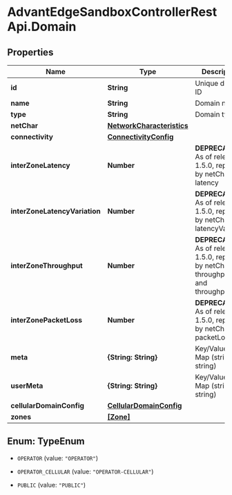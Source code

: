 # AdvantEdgeSandboxControllerRestApi.Domain

## Properties
Name | Type | Description | Notes
------------ | ------------- | ------------- | -------------
**id** | **String** | Unique domain ID | [optional] 
**name** | **String** | Domain name | [optional] 
**type** | **String** | Domain type | [optional] 
**netChar** | [**NetworkCharacteristics**](NetworkCharacteristics.md) |  | [optional] 
**connectivity** | [**ConnectivityConfig**](ConnectivityConfig.md) |  | [optional] 
**interZoneLatency** | **Number** | **DEPRECATED** As of release 1.5.0, replaced by netChar latency | [optional] 
**interZoneLatencyVariation** | **Number** | **DEPRECATED** As of release 1.5.0, replaced by netChar latencyVariation | [optional] 
**interZoneThroughput** | **Number** | **DEPRECATED** As of release 1.5.0, replaced by netChar throughputUl and throughputDl | [optional] 
**interZonePacketLoss** | **Number** | **DEPRECATED** As of release 1.5.0, replaced by netChar packetLoss | [optional] 
**meta** | **{String: String}** | Key/Value Pair Map (string, string) | [optional] 
**userMeta** | **{String: String}** | Key/Value Pair Map (string, string) | [optional] 
**cellularDomainConfig** | [**CellularDomainConfig**](CellularDomainConfig.md) |  | [optional] 
**zones** | [**[Zone]**](Zone.md) |  | [optional] 


<a name="TypeEnum"></a>
## Enum: TypeEnum


* `OPERATOR` (value: `"OPERATOR"`)

* `OPERATOR_CELLULAR` (value: `"OPERATOR-CELLULAR"`)

* `PUBLIC` (value: `"PUBLIC"`)




